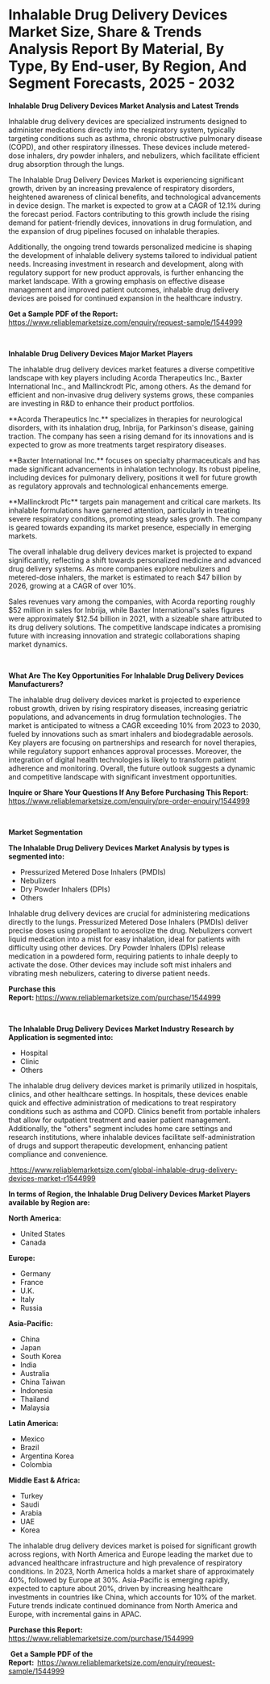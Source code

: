 <p><h1>Inhalable Drug Delivery Devices Market Size, Share & Trends Analysis Report By Material, By Type, By End-user, By Region, And Segment Forecasts, 2025 - 2032</h1></p><p><strong>Inhalable Drug Delivery Devices Market Analysis and Latest Trends</strong></p>
<p><p>Inhalable drug delivery devices are specialized instruments designed to administer medications directly into the respiratory system, typically targeting conditions such as asthma, chronic obstructive pulmonary disease (COPD), and other respiratory illnesses. These devices include metered-dose inhalers, dry powder inhalers, and nebulizers, which facilitate efficient drug absorption through the lungs. </p><p>The Inhalable Drug Delivery Devices Market is experiencing significant growth, driven by an increasing prevalence of respiratory disorders, heightened awareness of clinical benefits, and technological advancements in device design. The market is expected to grow at a CAGR of 12.1% during the forecast period. Factors contributing to this growth include the rising demand for patient-friendly devices, innovations in drug formulation, and the expansion of drug pipelines focused on inhalable therapies. </p><p>Additionally, the ongoing trend towards personalized medicine is shaping the development of inhalable delivery systems tailored to individual patient needs. Increasing investment in research and development, along with regulatory support for new product approvals, is further enhancing the market landscape. With a growing emphasis on effective disease management and improved patient outcomes, inhalable drug delivery devices are poised for continued expansion in the healthcare industry.</p></p>
<p><strong>Get a Sample PDF of the Report:&nbsp;</strong> <a href="https://www.reliablemarketsize.com/enquiry/request-sample/1544999?utm_campaign=3269&utm_medium=2&utm_source=Github&utm_content=ia&utm_term=14042025&utm_id=inhalable-drug-delivery-devices">https://www.reliablemarketsize.com/enquiry/request-sample/1544999</a></p>
<p>&nbsp;</p>
<p><strong>Inhalable Drug Delivery Devices Major Market Players</strong></p>
<p><p>The inhalable drug delivery devices market features a diverse competitive landscape with key players including Acorda Therapeutics Inc., Baxter International Inc., and Mallinckrodt Plc, among others. As the demand for efficient and non-invasive drug delivery systems grows, these companies are investing in R&D to enhance their product portfolios.</p><p>**Acorda Therapeutics Inc.** specializes in therapies for neurological disorders, with its inhalation drug, Inbrija, for Parkinson's disease, gaining traction. The company has seen a rising demand for its innovations and is expected to grow as more treatments target respiratory diseases.</p><p>**Baxter International Inc.** focuses on specialty pharmaceuticals and has made significant advancements in inhalation technology. Its robust pipeline, including devices for pulmonary delivery, positions it well for future growth as regulatory approvals and technological enhancements emerge.</p><p>**Mallinckrodt Plc** targets pain management and critical care markets. Its inhalable formulations have garnered attention, particularly in treating severe respiratory conditions, promoting steady sales growth. The company is geared towards expanding its market presence, especially in emerging markets.</p><p>The overall inhalable drug delivery devices market is projected to expand significantly, reflecting a shift towards personalized medicine and advanced drug delivery systems. As more companies explore nebulizers and metered-dose inhalers, the market is estimated to reach $47 billion by 2026, growing at a CAGR of over 10%.</p><p>Sales revenues vary among the companies, with Acorda reporting roughly $52 million in sales for Inbrija, while Baxter International's sales figures were approximately $12.54 billion in 2021, with a sizeable share attributed to its drug delivery solutions. The competitive landscape indicates a promising future with increasing innovation and strategic collaborations shaping market dynamics.</p></p>
<p>&nbsp;</p>
<p><strong>What Are The Key Opportunities For Inhalable Drug Delivery Devices Manufacturers?</strong></p>
<p><p>The inhalable drug delivery devices market is projected to experience robust growth, driven by rising respiratory diseases, increasing geriatric populations, and advancements in drug formulation technologies. The market is anticipated to witness a CAGR exceeding 10% from 2023 to 2030, fueled by innovations such as smart inhalers and biodegradable aerosols. Key players are focusing on partnerships and research for novel therapies, while regulatory support enhances approval processes. Moreover, the integration of digital health technologies is likely to transform patient adherence and monitoring. Overall, the future outlook suggests a dynamic and competitive landscape with significant investment opportunities.</p></p>
<p><strong>Inquire or Share Your Questions If Any Before Purchasing This Report:</strong> <a href="https://www.reliablemarketsize.com/enquiry/pre-order-enquiry/1544999?utm_campaign=3269&utm_medium=2&utm_source=Github&utm_content=ia&utm_term=14042025&utm_id=inhalable-drug-delivery-devices">https://www.reliablemarketsize.com/enquiry/pre-order-enquiry/1544999</a></p>
<p>&nbsp;</p>
<p><strong>Market Segmentation</strong></p>
<p><strong>The Inhalable Drug Delivery Devices Market Analysis by types is segmented into:</strong></p>
<p><ul><li>Pressurized Metered Dose Inhalers (PMDIs)</li><li>Nebulizers</li><li>Dry Powder Inhalers (DPIs)</li><li>Others</li></ul></p>
<p><p>Inhalable drug delivery devices are crucial for administering medications directly to the lungs. Pressurized Metered Dose Inhalers (PMDIs) deliver precise doses using propellant to aerosolize the drug. Nebulizers convert liquid medication into a mist for easy inhalation, ideal for patients with difficulty using other devices. Dry Powder Inhalers (DPIs) release medication in a powdered form, requiring patients to inhale deeply to activate the dose. Other devices may include soft mist inhalers and vibrating mesh nebulizers, catering to diverse patient needs.</p></p>
<p><strong>Purchase this Report:&nbsp;</strong><a href="https://www.reliablemarketsize.com/purchase/1544999?utm_campaign=3269&utm_medium=2&utm_source=Github&utm_content=ia&utm_term=14042025&utm_id=inhalable-drug-delivery-devices">https://www.reliablemarketsize.com/purchase/1544999</a></p>
<p>&nbsp;</p>
<p><strong>The Inhalable Drug Delivery Devices Market Industry Research by Application is segmented into:</strong></p>
<p><ul><li>Hospital</li><li>Clinic</li><li>Others</li></ul></p>
<p><p>The inhalable drug delivery devices market is primarily utilized in hospitals, clinics, and other healthcare settings. In hospitals, these devices enable quick and effective administration of medications to treat respiratory conditions such as asthma and COPD. Clinics benefit from portable inhalers that allow for outpatient treatment and easier patient management. Additionally, the "others" segment includes home care settings and research institutions, where inhalable devices facilitate self-administration of drugs and support therapeutic development, enhancing patient compliance and convenience.</p></p>
<p><a href="https://www.reliablemarketsize.com/global-inhalable-drug-delivery-devices-market-r1544999?utm_campaign=3269&utm_medium=2&utm_source=Github&utm_content=ia&utm_term=14042025&utm_id=inhalable-drug-delivery-devices">&nbsp;https://www.reliablemarketsize.com/global-inhalable-drug-delivery-devices-market-r1544999</a></p>
<p><strong>In terms of Region, the Inhalable Drug Delivery Devices Market Players available by Region are:</strong></p>
<p>
    <p> <strong> North America: </strong>
        <ul>
            <li>United States</li>
            <li>Canada</li>
        </ul>
        </p> 
    <p> <strong> Europe: </strong>
        <ul>
            <li>Germany</li>
            <li>France</li>
            <li>U.K.</li>
            <li>Italy</li>
            <li>Russia</li>
        </ul>
        </p> 
    <p> <strong> Asia-Pacific: </strong>
        <ul>
            <li>China</li>
            <li>Japan</li>
            <li>South Korea</li>
            <li>India</li>
            <li>Australia</li>
            <li>China Taiwan</li>
            <li>Indonesia</li>
            <li>Thailand</li>
            <li>Malaysia</li>
        </ul>
        </p> 
    <p> <strong> Latin America: </strong>
        <ul>
            <li>Mexico</li>
            <li>Brazil</li>
            <li>Argentina Korea</li>
            <li>Colombia</li>
        </ul>
        </p> 
    <p> <strong> Middle East & Africa: </strong>
        <ul>
            <li>Turkey</li>
            <li>Saudi</li>
            <li>Arabia</li>
            <li>UAE</li>
            <li>Korea</li>
        </ul>
    </p>
    </p>
<p><p>The inhalable drug delivery devices market is poised for significant growth across regions, with North America and Europe leading the market due to advanced healthcare infrastructure and high prevalence of respiratory conditions. In 2023, North America holds a market share of approximately 40%, followed by Europe at 30%. Asia-Pacific is emerging rapidly, expected to capture about 20%, driven by increasing healthcare investments in countries like China, which accounts for 10% of the market. Future trends indicate continued dominance from North America and Europe, with incremental gains in APAC.</p></p>
<p><strong>Purchase this Report: </strong><a href="https://www.reliablemarketsize.com/purchase/1544999?utm_campaign=3269&utm_medium=2&utm_source=Github&utm_content=ia&utm_term=14042025&utm_id=inhalable-drug-delivery-devices">https://www.reliablemarketsize.com/purchase/1544999</a></p>
<p>&nbsp;<strong>Get a Sample PDF of the Report:&nbsp;&nbsp;</strong><a href="https://www.reliablemarketsize.com/enquiry/request-sample/1544999?utm_campaign=3269&utm_medium=2&utm_source=Github&utm_content=ia&utm_term=14042025&utm_id=inhalable-drug-delivery-devices">https://www.reliablemarketsize.com/enquiry/request-sample/1544999</a></p>
<p><strong></strong></p>
<p><p></p><p></p><p></p></p>
